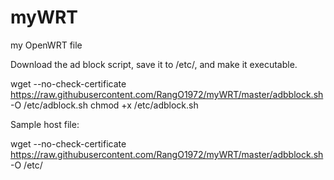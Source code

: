 # myWRT
my OpenWRT file

Download the ad block script, save it to /etc/, and make it executable.

wget --no-check-certificate https://raw.githubusercontent.com/RangO1972/myWRT/master/adbblock.sh -O /etc/adblock.sh
chmod +x /etc/adblock.sh

Sample host file:

wget --no-check-certificate https://raw.githubusercontent.com/RangO1972/myWRT/master/adbblock.sh -O /etc/


